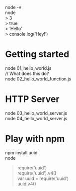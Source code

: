node -v   
node   
	> 3   
	> true   
	> ‘Hello’   
	> console.log(‘Hey!’)   

# Getting started
node 01_hello_world.js   
// What does this do?   
node 02_hello_world_function.js   

# HTTP Server   
node 03_hello_world_server.js   
node 04_hello_world_server.js   

# Play with npm
npm install uuid   
node   
  > require('uuid')    
  > require('uuid').v4()    
  > var uuid = require('uuid')    
  > uuid.v4()   
